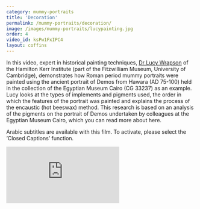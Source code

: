 ```yaml
---
category: mummy-portraits
title: 'Decoration'
permalink: /mummy-portraits/decoration/
image: /images/mummy-portraits/lucypainting.jpg
order: 4
video_id: ksPw1FxIPC4
layout: coffins
---
```


In this video, expert in historical painting techniques, [Dr Lucy Wrapson](https://egyptiancoffins.org/team/lucy-wrapson/) of the Hamilton Kerr Institute (part of the Fitzwilliam Museum, University of Cambridge), demonstrates how Roman period mummy portraits were painted using the ancient portrait of Demos from Hawara (AD 75-100) held in the collection of the Egyptian Museum Cairo (CG 33237) as an example. Lucy looks at the types of implements and pigments used, the order in which the features of the portrait was painted and explains the process of the encaustic (hot beeswax) method. This research is based on an analysis of the pigments on the portrait of Demos undertaken by colleagues at the Egyptian Museum Cairo, which you can read more about here.

Arabic subtitles are available with this film. To activate, please select the ‘Closed Captions’ function.

<div class="col-12 shadow-sm p-3 mx-auto mb-3 ">
    <div class="embed-responsive embed-responsive-16by9">
      <iframe class="embed-responsive-item" title="A YouTube video from the Fitzwilliam Museum"
      src="https://www.youtube.com/embed/{{$page.video_id}}" frameborder="0"
      allowfullscreen></iframe>
    </div>
 </div>
